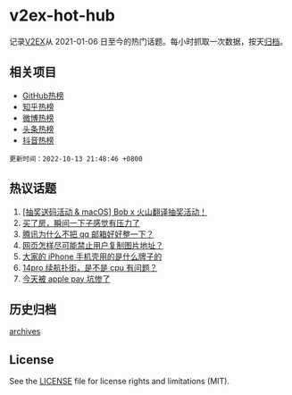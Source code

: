 # v2ex-hot-hub

 记录[V2EX](https://www.v2ex.com/)从 2021-01-06 日至今的热门话题。每小时抓取一次数据，按天[归档](archives)。
 
 ## 相关项目

- [GitHub热榜](https://github.com/lonnyzhang423/github-hot-hub)
- [知乎热榜](https://github.com/lonnyzhang423/zhihu-hot-hub)
- [微博热榜](https://github.com/lonnyzhang423/weibo-hot-hub)
- [头条热榜](https://github.com/lonnyzhang423/toutiao-hot-hub)
- [抖音热榜](https://github.com/lonnyzhang423/douyin-hot-hub)


 `更新时间：2022-10-13 21:48:46 +0800`

## 热议话题

1. [[抽奖送码活动 & macOS] Bob x 火山翻译抽奖活动！](https://www.v2ex.com/t/886485)
1. [买了房，瞬间一下子感觉有压力了](https://www.v2ex.com/t/886535)
1. [腾讯为什么不把 qq 邮箱好好整一下？](https://www.v2ex.com/t/886502)
1. [网页怎样尽可能禁止用户复制图片地址？](https://www.v2ex.com/t/886546)
1. [大家的 iPhone 手机壳用的是什么牌子的](https://www.v2ex.com/t/886614)
1. [14pro 续航扑街，是不是 cpu 有问题？](https://www.v2ex.com/t/886566)
1. [今天被 apple pay 坑惨了](https://www.v2ex.com/t/886487)

## 历史归档

[archives](archives)

## License

See the [LICENSE](LICENSE) file for license rights and limitations (MIT).
